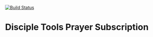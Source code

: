[![Build Status](https://travis-ci.com/DiscipleTools/disciple-tools-prayer.svg?branch=master)](https://travis-ci.com/DiscipleTools/disciple-tools-prayer)

# Disciple Tools Prayer Subscription
